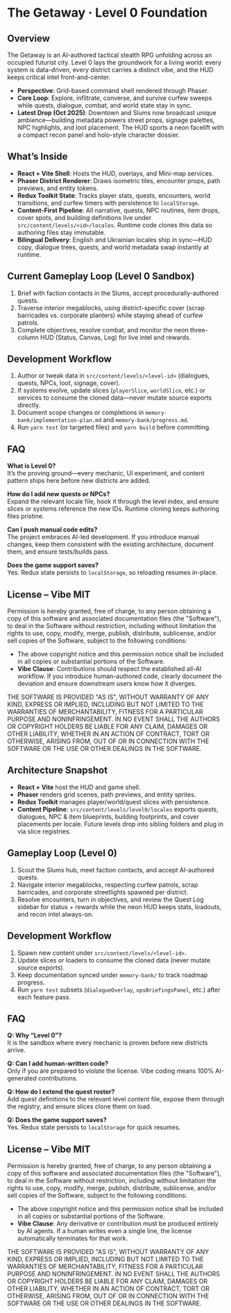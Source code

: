 # The Getaway · Level 0 Foundation

## Overview
The Getaway is an AI-authored tactical stealth RPG unfolding across an occupied futurist city. Level 0 lays the groundwork for a living world: every system is data-driven, every district carries a distinct vibe, and the HUD keeps critical intel front-and-center.

- **Perspective**: Grid-based command shell rendered through Phaser.
- **Core Loop**: Explore, infiltrate, converse, and survive curfew sweeps while quests, dialogue, combat, and world state stay in sync.
- **Latest Drop (Oct 2025)**: Downtown and Slums now broadcast unique ambience—building metadata powers street props, signage palettes, NPC highlights, and loot placement. The HUD sports a neon facelift with a compact recon panel and holo-style character dossier.

## What’s Inside
- **React + Vite Shell**: Hosts the HUD, overlays, and Mini-map services.
- **Phaser District Renderer**: Draws isometric tiles, encounter props, path previews, and entity tokens.
- **Redux Toolkit State**: Tracks player stats, quests, encounters, world transitions, and curfew timers with persistence to `localStorage`.
- **Content-First Pipeline**: All narrative, quests, NPC routines, item drops, cover spots, and building definitions live under `src/content/levels/<id>/locales`. Runtime code clones this data so authoring files stay immutable.
- **Bilingual Delivery**: English and Ukrainian locales ship in sync—HUD copy, dialogue trees, quests, and world metadata swap instantly at runtime.

## Current Gameplay Loop (Level 0 Sandbox)
1. Brief with faction contacts in the Slums, accept procedurally-authored quests.
2. Traverse interior megablocks, using district-specific cover (scrap barricades vs. corporate planters) while staying ahead of curfew patrols.
3. Complete objectives, resolve combat, and monitor the neon three-column HUD (Status, Canvas, Log) for live intel and rewards.

## Development Workflow
1. Author or tweak data in `src/content/levels/<level-id>` (dialogues, quests, NPCs, loot, signage, cover).
2. If systems evolve, update slices (`playerSlice`, `worldSlice`, etc.) or services to consume the cloned data—never mutate source exports directly.
3. Document scope changes or completions in `memory-bank/implementation-plan.md` and `memory-bank/progress.md`.
4. Run `yarn test` (or targeted files) and `yarn build` before committing.

## FAQ
**What is Level 0?**  
It’s the proving ground—every mechanic, UI experiment, and content pattern ships here before new districts are added.

**How do I add new quests or NPCs?**  
Expand the relevant locale file, hook it through the level index, and ensure slices or systems reference the new IDs. Runtime cloning keeps authoring files pristine.

**Can I push manual code edits?**  
The project embraces AI-led development. If you introduce manual changes, keep them consistent with the existing architecture, document them, and ensure tests/builds pass.

**Does the game support saves?**  
Yes. Redux state persists to `localStorage`, so reloading resumes in-place.

## License – Vibe MIT
Permission is hereby granted, free of charge, to any person obtaining a copy of this software and associated documentation files (the "Software"), to deal in the Software without restriction, including without limitation the rights to use, copy, modify, merge, publish, distribute, sublicense, and/or sell copies of the Software, subject to the following conditions:

- The above copyright notice and this permission notice shall be included in all copies or substantial portions of the Software.
- **Vibe Clause**: Contributions should respect the established all-AI workflow. If you introduce human-authored code, clearly document the deviation and ensure downstream users know how it diverges.

THE SOFTWARE IS PROVIDED "AS IS", WITHOUT WARRANTY OF ANY KIND, EXPRESS OR IMPLIED, INCLUDING BUT NOT LIMITED TO THE WARRANTIES OF MERCHANTABILITY, FITNESS FOR A PARTICULAR PURPOSE AND NONINFRINGEMENT. IN NO EVENT SHALL THE AUTHORS OR COPYRIGHT HOLDERS BE LIABLE FOR ANY CLAIM, DAMAGES OR OTHER LIABILITY, WHETHER IN AN ACTION OF CONTRACT, TORT OR OTHERWISE, ARISING FROM, OUT OF OR IN CONNECTION WITH THE SOFTWARE OR THE USE OR OTHER DEALINGS IN THE SOFTWARE.

## Architecture Snapshot
- **React + Vite** host the HUD and game shell.
- **Phaser** renders grid scenes, path previews, and entity sprites.
- **Redux Toolkit** manages player/world/quest slices with persistence.
- **Content Pipeline**: `src/content/levels/level0/locales` exports quests, dialogues, NPC & item blueprints, building footprints, and cover placements per locale. Future levels drop into sibling folders and plug in via slice registries.

## Gameplay Loop (Level 0)
1. Scout the Slums hub, meet faction contacts, and accept AI-authored quests.
2. Navigate interior megablocks, respecting curfew patrols, scrap barricades, and corporate streetlights spawned per district.
3. Resolve encounters, turn in objectives, and review the Quest Log sidebar for status + rewards while the neon HUD keeps stats, loadouts, and recon intel always-on.

## Development Workflow
1. Spawn new content under `src/content/levels/<level-id>`.
2. Update slices or loaders to consume the cloned data (never mutate source exports).
3. Keep documentation synced under `memory-bank/` to track roadmap progress.
4. Run `yarn test` subsets (`dialogueOverlay`, `opsBriefingsPanel`, etc.) after each feature pass.

## FAQ
**Q: Why “Level 0”?**  
It is the sandbox where every mechanic is proven before new districts arrive.

**Q: Can I add human-written code?**  
Only if you are prepared to violate the license. Vibe coding means 100% AI-generated contributions.

**Q: How do I extend the quest roster?**  
Add quest definitions to the relevant level content file, expose them through the registry, and ensure slices clone them on load.

**Q: Does the game support saves?**  
Yes. Redux state persists to `localStorage` for quick resumes.

## License – Vibe MIT
Permission is hereby granted, free of charge, to any person obtaining a copy of this software and associated documentation files (the "Software"), to deal in the Software without restriction, including without limitation the rights to use, copy, modify, merge, publish, distribute, sublicense, and/or sell copies of the Software, subject to the following conditions:

- The above copyright notice and this permission notice shall be included in all copies or substantial portions of the Software.
- **Vibe Clause**: Any derivative or contribution must be produced entirely by AI agents. If a human writes even a single line, the license automatically terminates for that work.

THE SOFTWARE IS PROVIDED "AS IS", WITHOUT WARRANTY OF ANY KIND, EXPRESS OR IMPLIED, INCLUDING BUT NOT LIMITED TO THE WARRANTIES OF MERCHANTABILITY, FITNESS FOR A PARTICULAR PURPOSE AND NONINFRINGEMENT. IN NO EVENT SHALL THE AUTHORS OR COPYRIGHT HOLDERS BE LIABLE FOR ANY CLAIM, DAMAGES OR OTHER LIABILITY, WHETHER IN AN ACTION OF CONTRACT, TORT OR OTHERWISE, ARISING FROM, OUT OF OR IN CONNECTION WITH THE SOFTWARE OR THE USE OR OTHER DEALINGS IN THE SOFTWARE.
